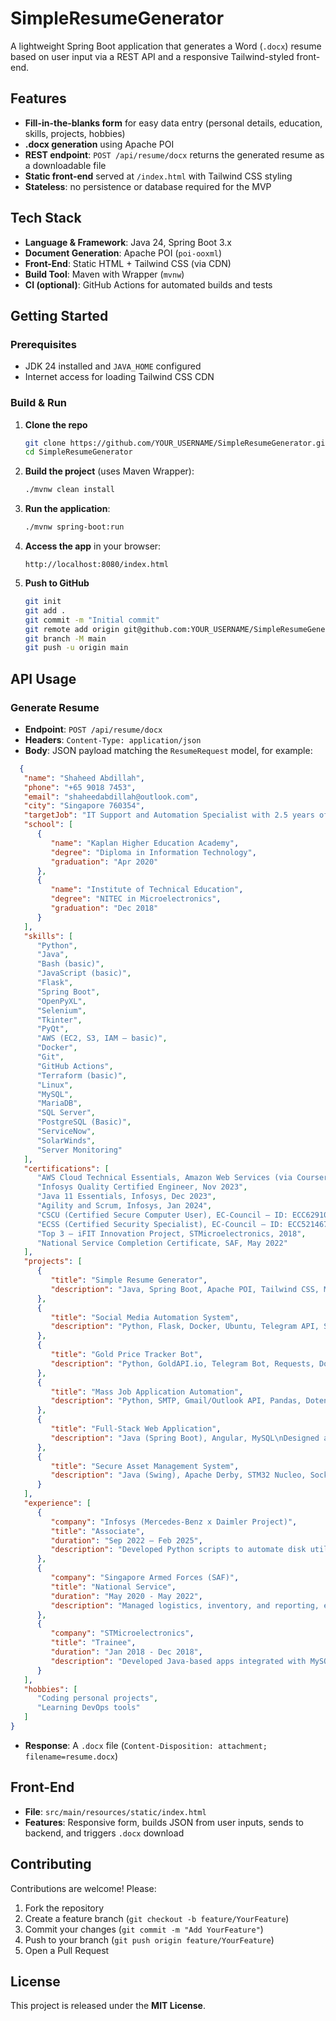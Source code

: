 # SimpleResumeGenerator

A lightweight Spring Boot application that generates a Word (`.docx`) resume based on user input via a REST API and a responsive Tailwind-styled front-end.

## Features

- **Fill-in-the-blanks form** for easy data entry (personal details, education, skills, projects, hobbies)
- **.docx generation** using Apache POI
- **REST endpoint**: `POST /api/resume/docx` returns the generated resume as a downloadable file
- **Static front-end** served at `/index.html` with Tailwind CSS styling
- **Stateless**: no persistence or database required for the MVP

## Tech Stack

- **Language & Framework**: Java 24, Spring Boot 3.x
- **Document Generation**: Apache POI (`poi-ooxml`)
- **Front-End**: Static HTML + Tailwind CSS (via CDN)
- **Build Tool**: Maven with Wrapper (`mvnw`)
- **CI (optional)**: GitHub Actions for automated builds and tests

## Getting Started

### Prerequisites

- JDK 24 installed and `JAVA_HOME` configured
- Internet access for loading Tailwind CSS CDN

### Build & Run

1. **Clone the repo**
   ```bash
   git clone https://github.com/YOUR_USERNAME/SimpleResumeGenerator.git
   cd SimpleResumeGenerator
   ```
2. **Build the project** (uses Maven Wrapper):
   ```bash
   ./mvnw clean install
   ```
3. **Run the application**:
   ```bash
   ./mvnw spring-boot:run
   ```
4. **Access the app** in your browser:
   ```
   http://localhost:8080/index.html
   ```
5. **Push to GitHub**
   ```bash
   git init
   git add .
   git commit -m "Initial commit"
   git remote add origin git@github.com:YOUR_USERNAME/SimpleResumeGenerator.git
   git branch -M main
   git push -u origin main
   ```

## API Usage

### Generate Resume

- **Endpoint**: `POST /api/resume/docx`
- **Headers**: `Content-Type: application/json`
- **Body**: JSON payload matching the `ResumeRequest` model, for example:
```json
  {
   "name": "Shaheed Abdillah",
   "phone": "+65 9018 7453",
   "email": "shaheedabdillah@outlook.com",
   "city": "Singapore 760354",
   "targetJob": "IT Support and Automation Specialist with 2.5 years of experience at Infosys, supporting backend operations for Mercedes-Benz. Proficient in Python scripting for automation, incident management via ServiceNow, and collaborating across international markets. Currently upskilling in AWS and DevOps tools with a focus on CI/CD and infrastructure automation.",
   "school": [
      {
         "name": "Kaplan Higher Education Academy",
         "degree": "Diploma in Information Technology",
         "graduation": "Apr 2020"
      },
      {
         "name": "Institute of Technical Education",
         "degree": "NITEC in Microelectronics",
         "graduation": "Dec 2018"
      }
   ],
   "skills": [
      "Python",
      "Java",
      "Bash (basic)",
      "JavaScript (basic)",
      "Flask",
      "Spring Boot",
      "OpenPyXL",
      "Selenium",
      "Tkinter",
      "PyQt",
      "AWS (EC2, S3, IAM – basic)",
      "Docker",
      "Git",
      "GitHub Actions",
      "Terraform (basic)",
      "Linux",
      "MySQL",
      "MariaDB",
      "SQL Server",
      "PostgreSQL (Basic)",
      "ServiceNow",
      "SolarWinds",
      "Server Monitoring"
   ],
   "certifications": [
      "AWS Cloud Technical Essentials, Amazon Web Services (via Coursera), 2025 — ID: 7O2C2EMIENL4",
      "Infosys Quality Certified Engineer, Nov 2023",
      "Java 11 Essentials, Infosys, Dec 2023",
      "Agility and Scrum, Infosys, Jan 2024",
      "CSCU (Certified Secure Computer User), EC-Council — ID: ECC6291084375",
      "ECSS (Certified Security Specialist), EC-Council — ID: ECC5214679830",
      "Top 3 – iFIT Innovation Project, STMicroelectronics, 2018",
      "National Service Completion Certificate, SAF, May 2022"
   ],
   "projects": [
      {
         "title": "Simple Resume Generator",
         "description": "Java, Spring Boot, Apache POI, Tailwind CSS, Maven\nDeveloped a Spring Boot microservice (POST /api/resume/docx) to generate .docx resumes from structured JSON input using Apache POI\nBuilt a responsive web interface with Tailwind CSS to collect user inputs including multiple schools, skills, and projects\nAdded dynamic form features (add/remove sections) and integrated frontend with backend to enable instant resume generation and download"
      },
      {
         "title": "Social Media Automation System",
         "description": "Python, Flask, Docker, Ubuntu, Telegram API, Social Media APIs\nDeveloped a Flask-based automation tool that posts Telegram channel content directly to Facebook and LinkedIn using respective APIs\nDeployed as a Docker container on Ubuntu for 24/7 headless operation\nImplemented automated media cleanup after posting to conserve disk space and optimize system performance"
      },
      {
         "title": "Gold Price Tracker Bot",
         "description": "Python, GoldAPI.io, Telegram Bot, Requests, Dotenv\nBuilt a Python bot to fetch real-time gold prices from GoldAPI.io and send hourly updates to Telegram users\nIntegrated .env for secure credential management and implemented error handling and logging for reliability"
      },
      {
         "title": "Mass Job Application Automation",
         "description": "Python, SMTP, Gmail/Outlook API, Pandas, Dotenv\nAutomated personalized job application emails in bulk using Gmail and Outlook SMTP with environment-secured credentials\nUtilized CSV parsing for recipient data and implemented status tracking via logging"
      },
      {
         "title": "Full-Stack Web Application",
         "description": "Java (Spring Boot), Angular, MySQL\nDesigned and developed a RESTful full-stack application with login, registration, and role-based access control features\nDemonstrated clean separation of backend logic and frontend UI with proper MVC design patterns"
      },
      {
         "title": "Secure Asset Management System",
         "description": "Java (Swing), Apache Derby, STM32 Nucleo, Socket Programming\nCreated a desktop-based RFID login system with an admin panel to track physical assets in real time\nIntegrated embedded hardware (STM32 Nucleo) with custom socket programming; awarded Top 3 in iFIT program with 1,000+ registered users"
      }
   ],
   "experience": [
      {
         "company": "Infosys (Mercedes-Benz x Daimler Project)",
         "title": "Associate",
         "duration": "Sep 2022 – Feb 2025",
         "description": "Developed Python scripts to automate disk utilization analysis, improving data clarity across 100K+ records\nBuilt a GUI-based reporting tool (Tkinter/PyQt) that reduced manual filtering and sped up exports by 70%\nSupported Linux-based server environments and managed hostname inventory for data center ops\nUsed ServiceNow for daily incident resolution and change management across APAC markets\nCollaborated with teams in Germany, India, and Singapore to enhance infrastructure performance"
      },
      {
         "company": "Singapore Armed Forces (SAF)",
         "title": "National Service",
         "duration": "May 2020 - May 2022",
         "description": "Managed logistics, inventory, and reporting, ensuring 100% equipment accountability\nCoordinated with units for seamless supply chain operations in high-pressure environments"
      },
      {
         "company": "STMicroelectronics",
         "title": "Trainee",
         "duration": "Jan 2018 - Dec 2018",
         "description": "Developed Java-based apps integrated with MySQL and Apache Derby\nSupported embedded system design and RFID-based login features\nContributed to secure asset management systems used by 1,000+ users"
      }
   ],
   "hobbies": [
      "Coding personal projects",
      "Learning DevOps tools"
   ]
}
```
- **Response**: A `.docx` file (`Content-Disposition: attachment; filename=resume.docx`)

## Front-End

- **File**: `src/main/resources/static/index.html`
- **Features**: Responsive form, builds JSON from user inputs, sends to backend, and triggers `.docx` download

## Contributing

Contributions are welcome! Please:

1. Fork the repository
2. Create a feature branch (`git checkout -b feature/YourFeature`)
3. Commit your changes (`git commit -m "Add YourFeature"`)
4. Push to your branch (`git push origin feature/YourFeature`)
5. Open a Pull Request

## License

This project is released under the **MIT License**.
